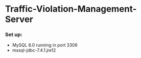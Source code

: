 # Traffic-Violation-Management-Server


### Set up:
- MySQL 8.0 running in port 3306
- mssql-jdbc-7.4.1.jre12
